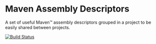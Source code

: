 # Maven Assembly Descriptors

A set of useful Maven™ assembly descriptors grouped in a project to be easily shared between projects.

[![Build Status](https://travis-ci.org/cristian-sulea/maven-assembly-descriptors.svg?branch=master)](https://travis-ci.org/cristian-sulea/maven-assembly-descriptors)
